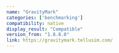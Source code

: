 ```yaml
---
name: "GravityMark"
categories: ['benchmarking']
compatibility: native
display_result: "Compatible"
version_from: "1.8.8.0"
link: https://gravitymark.tellusim.com/
---
```

